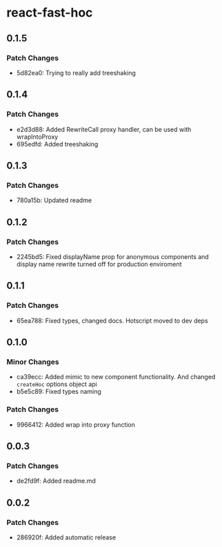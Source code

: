 # react-fast-hoc

## 0.1.5

### Patch Changes

- 5d82ea0: Trying to really add treeshaking

## 0.1.4

### Patch Changes

- e2d3d88: Added RewriteCall proxy handler, can be used with wrapIntoProxy
- 695edfd: Added treeshaking

## 0.1.3

### Patch Changes

- 780a15b: Updated readme

## 0.1.2

### Patch Changes

- 2245bd5: Fixed displayName prop for anonymous components and display name rewrite turned off for production enviroment

## 0.1.1

### Patch Changes

- 65ea788: Fixed types, changed docs. Hotscript moved to dev deps

## 0.1.0

### Minor Changes

- ca39ecc: Added mimic to new component functionality. And changed `createHoc` options object api
- b5e5c89: Fixed types naming

### Patch Changes

- 9966412: Added wrap into proxy function

## 0.0.3

### Patch Changes

- de2fd9f: Added readme.md

## 0.0.2

### Patch Changes

- 286920f: Added automatic release
